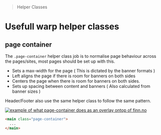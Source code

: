 > Helper Classes

# Usefull warp helper classes

## page container
The `.page-container` helper class job is to normalise page behaviour across the pages/sites, most pages should be set up with this.

- Sets a max-width for the page ( This is dictated by the banner formats )
- Left aligns the page if there is room for banners on both sides
- Centers the page when there is room for banners on both sides.
- Sets up spacing between content and banners ( Also calculated from banner sizes )

Header/Footer also use the same helper class to follow the same pattern.

<container>
  <div class="flex justify-center">
    <a href="/css-docs/page-container.png" alt="Open picture in a new window"><img src="/page-container.png" class="object-cover" alt="example of what page-container does as an overlay ontop of finn.no" /></a>
  </div>
</container>

```html
<main class="page-container">
  ...
</main>
```
